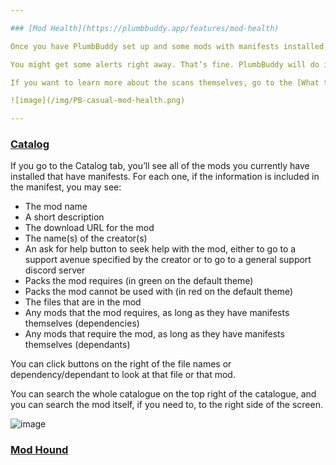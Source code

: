 ```yaml
---

### [Mod Health](https://plumbbuddy.app/features/mod-health)

Once you have PlumbBuddy set up and some mods with manifests installed, PlumbBuddy will get to work helping you keep your game running as smoothly as possible.

You might get some alerts right away. That’s fine. PlumbBuddy will do its best to tell you what you need to do. You might be told you have a .zip file in your mods folder, where it’s not supposed to be, or that you have a missing requirement for a mod. You might get a recommendation to download a specific mod that will help you. Just read what it says, and decide what you want to do. Or you might have no alerts at all.

If you want to learn more about the scans themselves, go to the [What the Scans Tell You](https://plumbbuddy.app/text-guides/scans) guide.

![image](/img/PB-casual-mod-health.png)

---
```


### [Catalog](https://plumbbuddy.app/features/catalog)

If you go to the Catalog tab, you’ll see all of the mods you currently have installed that have manifests. For each one, if the information is included in the manifest, you may see:

* The mod name
* A short description
* The download URL for the mod
* The name(s) of the creator(s)
* An ask for help button to seek help with the mod, either to go to a support avenue specified by the creator or to go to a general support discord server
* Packs the mod requires (in green on the default theme)
* Packs the mod cannot be used with (in red on the default theme)
* The files that are in the mod
* Any mods that the mod requires, as long as they have manifests themselves (dependencies)
* Any mods that require the mod, as long as they have manifests themselves (dependants)

You can click buttons on the right of the file names or dependency/dependant to look at that file or that mod.

You can search the whole catalogue on the top right of the catalogue, and you can search the mod itself, if you need to, to the right side of the screen.

![image](/img/PB-catalog.png)

### [Mod Hound]()

